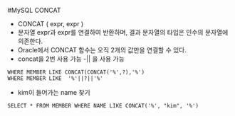 #MySQL CONCAT

- CONCAT ( expr, expr )
- 문자열 expr과 expr를 연결하여 반환하며, 결과 문자열의 타입은 인수의 문자열에 의존한다.
- Oracle에서 CONCAT 함수는 오직 2개의 값만을 연결할 수 있다.
 - concat을 2번 사용 가능
 -|| 을 사용 가능
````
WHERE MEMBER LIKE CONCAT(CONCAT('%',?),'%') 
WHERE MEMBER LIKE  '%'||?||'%'
````
- kim이 들어가는 name 찾기
````
SELECT * FROM MEMBER WHERE NAME LIKE CONCAT('%', "kim", '%')
````